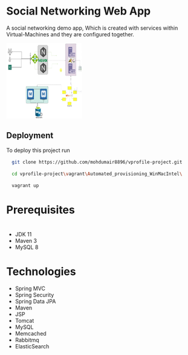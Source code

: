 # Social Networking Web App

A social networking demo app, Which is created with services within Virtual-Machines and they are configured together.

<img src="https://github.com/mohdumair8896/vprofile-project/blob/main/src/main/webapp/resources/Images/vprofile%20projectsetup%20Automate.png" width="200" height="200"/>

## Deployment

To deploy this project run

```bash
  git clone https://github.com/mohdumair8896/vprofile-project.git
```

```bash
  cd vprofile-project\vagrant\Automated_provisioning_WinMacIntel\ 
```

```bash
  vagrant up
```

# Prerequisites
#
- JDK 11 
- Maven 3 
- MySQL 8

# Technologies 
- Spring MVC
- Spring Security
- Spring Data JPA
- Maven
- JSP
- Tomcat
- MySQL
- Memcached
- Rabbitmq
- ElasticSearch


